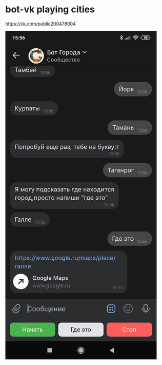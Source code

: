 # bot-vk playing cities
https://vk.com/public200478004

![alt text](https://github.com/shamrn/bot-vk/blob/main/image.jpg)
